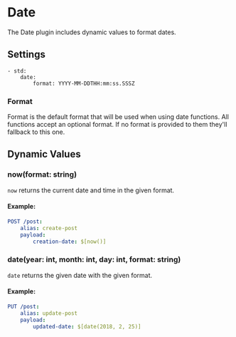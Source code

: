 # Date

The Date plugin includes dynamic values to format dates.

## Settings

```
- std:
    date:
        format: YYYY-MM-DDTHH:mm:ss.SSSZ
```

### Format

Format is the default format that will be used when using date functions. All
functions accept an optional format. If no format is provided to them they'll
fallback to this one.

## Dynamic Values

### now(format: string)

`now` returns the current date and time in the given format.

#### Example:

```yaml
POST /post:
    alias: create-post
    payload:
        creation-date: $[now()]
```

### date(year: int, month: int, day: int, format: string)

`date` returns the given date with the given format.

#### Example:

```yaml
PUT /post:
    alias: update-post
    payload:
        updated-date: $[date(2018, 2, 25)]
```
